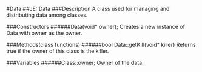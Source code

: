 #Data
##JE::Data
###Description
A class used for managing and distributing data among classes.

###Constructors
######Data(void* owner);
Creates a new instance of Data with owner as the owner.

###Methods(class functions)
######bool Data::getKill(void* killer)
Returns true if the owner of this class is the killer.

###Variables
######Class::owner;
Owner of the data.
